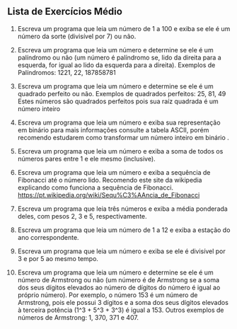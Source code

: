 ## Lista de Exercícios Médio

1) Escreva um programa que leia um número de 1 a 100 e exiba 
se ele é um número da sorte (divisível por 7) ou não.

2) Escreva um programa que leia um número e determine se ele é 
um palíndromo ou não (um número é palíndromo se, lido da direita 
para a esquerda, for igual ao lido da esquerda para a direita).
Exemplos de Palíndromos: 1221, 22, 187858781

3) Escreva um programa que leia um número e determine se ele 
é um quadrado perfeito ou não.
Exemplos de quadrados perfeitos: 25, 81, 49 
Estes números são quadrados perfeitos 
pois sua raíz quadrada é um número inteiro

4) Escreva um programa que leia um número e 
exiba sua representação em binário para
mais informações consulte a tabela ASCII,
porém recomendo estudarem como transformar
um número inteiro em binário .

5) Escreva um programa que leia um número e 
exiba a soma de todos os números pares 
entre 1 e ele mesmo (inclusive).

6) Escreva um programa que leia um número e 
exiba a sequência de Fibonacci até o número lido.
Recomendo este site da wikipedia explicando
como funciona a sequência de Fibonacci.
https://pt.wikipedia.org/wiki/Sequ%C3%AAncia_de_Fibonacci

7) Escreva um programa que leia três números e 
exiba a média ponderada deles, com pesos 
2, 3 e 5, respectivamente.

8) Escreva um programa que leia um número de 1 a 12 
e exiba a estação do ano correspondente.

9) Escreva um programa que leia um número e exiba
se ele é divisível por 3 e por 5 ao mesmo tempo.

10) Escreva um programa que leia um número e determine 
se ele é um número de Armstrong ou não (um número é de Armstrong 
se a soma dos seus dígitos elevados ao número de dígitos do número
é igual ao próprio número).
Por exemplo, o número 153 é um número de Armstrong, pois 
ele possui 3 dígitos e a soma dos seus dígitos elevados 
à terceira potência (1^3 + 5^3 + 3^3) é igual a 153. 
Outros exemplos de números de Armstrong: 1, 370, 371 e 407.

